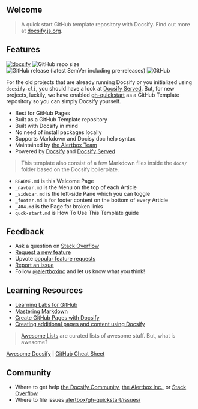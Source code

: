 ## Welcome

> A quick start GitHub template repository with Docsify. Find out more at [docsify.js.org](https://docsify.js.org).

## Features

[![docsify](https://img.shields.io/badge/maintained%20with-docsify-cc00ff.svg)](https://docsify.js.org/)
![GitHub repo size](https://img.shields.io/github/repo-size/alertbox/gh-quickstart)
![GitHub release (latest SemVer including pre-releases)](https://img.shields.io/github/v/release/alertbox/gh-quickstart?include_prereleases)
![GitHub](https://img.shields.io/github/license/alertbox/gh-quickstart)

For the old projects that are already running Docsify or you initialized using `docsify-cli`, you should have a look at [Docsify Served](https://alertbox/github.io/docsify-served/). But, for new projects, luckily, we have enabled [gh-quickstart](https://github.com/alertbox/gh-quickstart/generate/) as a GitHub Template repository so you can simply Docsify yourself.

- Best for GitHub Pages
- Built as a GitHub Template repository
- Built with Docsify in mind
- No need of install packages locally
- Supports Markdown and Docisy doc help syntax
- Maintained by [the Alertbox Team](https://github.com/alertbox/gh-quickstart/)
- Powered by [Docsify](https://docsify.js.org/) and [Docsify Served](https://hub.docker.com/r/alertbox/docsify-served)

> This template also consist of a few Markdown files inside the `docs/` folder based on the Docsify boilerplate.

- `README.md` is this Welcome Page
- `_navbar.md` is the Menu on the top of each Article
- `_sidebar.md` is the left-side Pane which you can toggle
- `_footer.md` is for footer content on the bottom of every Article
- `_404.md` is the Page for broken links
- `quck-start.md` is How To Use This Template guide

## Feedback

- Ask a question on [Stack Overflow]()
- [Request a new feature](https://github.com/alertbox/gh-quickstart/issues/new?assignees=&labels=&template=feature_request.md&title=)
- Upvote [popular feature requests](https://github.com/alertbox/gh-quickstart/issues)
- [Report an issue](https://github.com/alertbox/gh-quickstart/issues/new?assignees=&labels=&template=bug_report.md&title=)
- Follow [@alertboxinc](https://twitter.com/alertboxinc) and let us know what you think!

## Learning Resources

- [Learning Labs for GitHub](https://labs.github.com/)
- [Mastering Markdown](https://guides.github.com/features/mastering-markdown/)
- [Create GitHub Pages with Docsify](https://www.youtube.com/watch?v=TV88lp7egMw)
- [Creating additional pages and content using Docsify](https://docsify.js.org/#/more-pages)

> [Awesome Lists](https://github.com/sindresorhus/awesome) are curated lists of awesome stuff. But, what is awesome?

[Awesome Docsify](https://github.com/docsifyjs/awesome-docsify/) | 
[GitHub Cheat Sheet](https://github.com/tiimgreen/github-cheat-sheet)

## Community

- Where to get help [the Docsify Community](https://discord.gg/3NwKFyR/), [the Alertbox Inc.](https://github.com/alertbox/gh-quickstart/issues/), or [Stack Overflow](https://stackoverflow.com/questions/tagged/docsify)
- Where to file issues [alertbox/gh-quickstart/issues/](https://github.com/alertbox/gh-quickstart/issues/)
